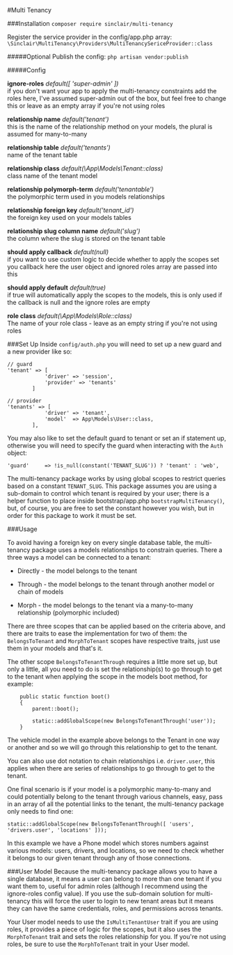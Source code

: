 #Multi Tenancy

###Installation
``` composer require sinclair/multi-tenancy ```

Register the service provider in the config/app.php array:
``` \Sinclair\MultiTenancy\Providers\MultiTenancySericeProvider::class ```

#####Optional
Publish the config:
``` php artisan vendor:publish ```

#####Config

**ignore-roles** _default([ 'super-admin' ])_    
    if you don't want your app to apply the multi-tenancy constraints add the roles here, I've assumed super-admin out of the box, but feel free to change this or leave as an empty array if you're not using roles
    
**relationship name** _default('tenant')_   
    this is the name of the relationship method on your models, the plural is assumed for many-to-many
    
**relationship table** _default('tenants')_    
    name of the tenant table
    
**relationship class** _default(\App\Models\Tenant::class)_    
    class name of the tenant model
    
**relationship polymorph-term** _default('tenantable')_    
    the polymorphic term used in you models relationships
    
**relationship foreign key** _default('tenant_id')_    
    the foreign key used on your models tables
    
**relationship slug column name** _default('slug')_    
    the column where the slug is stored on the tenant table
    
**should apply callback** _default(null)_   
    if you want to use custom logic to decide whether to apply the scopes set you callback here the user object and ignored roles array are passed into this
 
**should apply default** _default(true)_    
    if true will automatically apply the scopes to the models, this is only used if the callback is null and the ignore roles are empty
    
**role class** _default(\App\Models\Role::class)_    
    The name of your role class - leave as an empty string if you're not using roles

###Set Up
Inside `config/auth.php` you will need to set up a new guard and a new provider like so:
```
// guard
'tenant' => [
            'driver' => 'session',
            'provider' => 'tenants'
        ]

// provider
'tenants' => [
            'driver' => 'tenant',
            'model'  => App\Models\User::class,
        ],
```

You may also like to set the default guard to tenant or set an if statement up, otherwise you will need to specify the guard when interacting with the `Auth` object:
```
'guard'     => !is_null(constant('TENANT_SLUG')) ? 'tenant' : 'web',
```

The multi-tenancy package works by using global scopes to restrict queries based on a 
constant ``` TENANT_SLUG ```. This package assumes you are using a sub-domain to control 
which tenant is required by your user; there is a helper function to place inside 
bootstrap/app.php ``` bootstrapMultiTenancy() ```, but, of course, you are free to set the 
constant however you wish, but in order for this package to work it must be set.


###Usage

To avoid having a foreign key on every single database table, the multi-tenancy package uses 
a models relationships to constrain queries. There a three ways a model can be connected to a 
tenant:

 * Directly - the model belongs to the tenant

 * Through - the model belongs to the tenant through another model or chain of models

 * Morph - the model belongs to the tenant via a many-to-many relationship (polymorphic included)
 
There are three scopes that can be applied based on the criteria above, and there are traits to ease the implementation for two of them:
the ``` BelongsToTenant``` and ``` MorphToTenant ``` scopes have respective traits, just use them in your models and that's it.

The other scope ``` BelongsToTenantThrough ``` requires a little more set up, but only a little, all you need to do is set the relationship(s) to go through to get to the tenant when applying the scope in the models boot method, for example:
``` 
    public static function boot()
    {
        parent::boot();

        static::addGlobalScope(new BelongsToTenantThrough('user'));
    }
```

The vehicle model in the example above belongs to the Tenant in one way or another and so we will go through this relationship to get to the tenant.

You can also use dot notation to chain relationships i.e. `driver.user`, this applies when there are series of relationships to go through to get to the tenant.

One final scenario is if your model is a polymorphic many-to-many and could potentially belong to the tenant through various channels, easy, pass in an array of all the potential links to the tenant, the multi-tenancy package only needs to find one:

``` static::addGlobalScope(new BelongsToTenantThrough([ 'users', 'drivers.user', 'locations' ])); ```

In this example we have a Phone model which stores numbers against various models: users, drivers, and locations, so we need to check whether it belongs to our given tenant through any of those connections.

###User Model
Because the multi-tenancy package allows you to have a single database, it means a user can belong to more than one tenant if you want them to, useful for admin roles (although I recommend using the ignore-roles config value). If you use the sub-domain solution for multi-tenancy this will force the user to login to new tenant areas but it means they can have the same credentials, roles, and permissions across tenants. 

Your User model needs to use the ``` IsMultiTenantUser ``` trait if you are using roles, it provides a piece of logic for the scopes, but it also uses the ``` MorphToTenant ``` trait and sets the roles relationship for you. If you're not using roles, be sure to use the ``` MorphToTenant ``` trait in your User model.